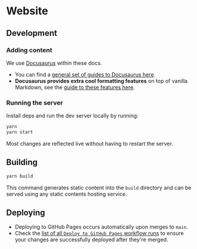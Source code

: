 # Website

## Development

### Adding content

We use [Docusaurus](https://docusaurus.io/) within these docs.

- You can find a [general set of guides to Docusaurus here](https://docusaurus.io/docs/category/guides).
- **Docusaurus provides extra cool formatting features** on top of vanilla Markdown,
  see the [guide to these features here](https://docusaurus.io/docs/markdown-features).

### Running the server

Install deps and run the dev server locally by running:

```sh
yarn
yarn start
```

Most changes are reflected live without having to restart the server.

## Building

```sh
yarn build
```

This command generates static content into the `build` directory and can be served using any static contents hosting service.

## Deploying

- Deploying to GitHub Pages occurs automatically upon merges to `main`.
- Check the [list of all `Deploy to GitHub Pages` workflow runs](https://github.com/ibm-skills-network/labs-knowledgebase/actions/workflows/deploy.yml) to ensure your changes are successfully deployed after they're merged.
